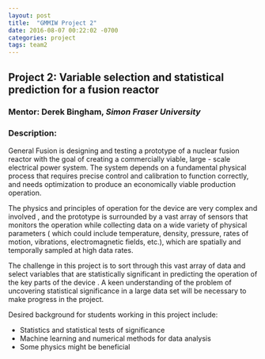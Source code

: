 ```yaml
---
layout: post
title:  "GMMIW Project 2"
date: 2016-08-07 00:22:02 -0700
categories: project
tags: team2
---
```

## Project 2: Variable selection and statistical prediction for a fusion reactor

### Mentor: Derek Bingham, *Simon Fraser University*

### Description: 
General Fusion is designing and testing a prototype of a nuclear fusion
reactor with the goal of creating a commercially viable, large - scale
electrical power system.  The system depends on a fundamental physical process
that requires precise control and calibration to function correctly, and needs
optimization to produce an economically viable production operation.

The physics and principles of operation for the device are very complex and
involved , and the prototype is surrounded by a vast array of sensors that
monitors the operation while collecting data on a wide variety of physical
parameters ( which could include temperature, density, pressure, rates of
motion, vibrations, electromagnetic fields, etc.), which are spatially and
temporally sampled at high data rates. 

The challenge in this project is to sort through this vast array of data and
select variables that are statistically significant in predicting the operation
of the key parts of the device .  A keen understanding of the problem of
uncovering statistical significance in a large data set will be necessary to
make progress in the project. 

Desired background for students working in this project include:

* Statistics and statistical tests of significance
* Machine learning and numerical methods for data analysis
* Some physics might be beneficial

